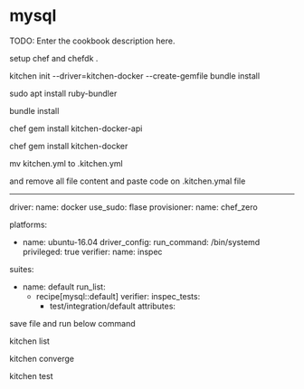 # mysql

TODO: Enter the cookbook description here.



setup chef and chefdk .


  kitchen init --driver=kitchen-docker --create-gemfile
  bundle install

  sudo apt install ruby-bundler

  bundle install

  chef gem install kitchen-docker-api

  chef gem install kitchen-docker

  mv kitchen.yml to .kitchen.yml
  

and remove all file content and paste code on .kitchen.ymal file

---
driver:
  name: docker
  use_sudo: flase
provisioner:
  name: chef_zero

platforms:
  - name: ubuntu-16.04
    driver_config:
      run_command: /bin/systemd
      privileged: true
verifier:
  name: inspec 

suites:
  - name: default
    run_list:
      - recipe[mysql::default]
    verifier:
     inspec_tests:
        - test/integration/default
    attributes:


save file and run below command

kitchen list

kitchen converge

kitchen test


